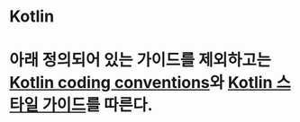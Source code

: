 <h1>Kotlin</h>
<ln>
 
<h4>아래 정의되어 있는 가이드를 제외하고는 <a href="https://kotlinlang.org/docs/coding-conventions.html">Kotlin coding conventions</a>와 <a href="https://developer.android.com/kotlin/style-guide?hl=ko">Kotlin 스타일 가이드</a>를 따른다.<h4>
